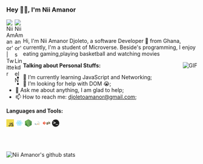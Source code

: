 ### Hey 👋🏽, I'm Nii Amanor

<a href="https://twitter.com/_djoleto_">
  <img align="left" alt="Nii Amanor'  | Twitter" width="22px" src="https://cdn.jsdelivr.net/npm/simple-icons@v3/icons/twitter.svg" />
</a>
<a href="https://linkedin.com/in/nii-amanor-djoleto-072b8a14a/">
  <img align="left" alt="Nii Amanor's LinkdeIN" width="22px" src="https://cdn.jsdelivr.net/npm/simple-icons@v3/icons/linkedin.svg" />
</a>

<br />
<br />

Hi, I'm Nii Amanor Djoleto, a software Developer 🚀 from Ghana, currently, I'm a student of Microverse. Beside's programming, I enjoy eating gaming,playing basketball and watching movies

  <img align="right" alt="GIF" src="https://media.giphy.com/media/836HiJc7pgzy8iNXCn/giphy.gif" />
  
**Talking about Personal Stuffs:**

- 🌱 I’m currently learning JavaScript and Networking; 
- 🤔 I’m looking for help with DOM 😭;
- 💬 Ask me about anything, I am glad to help;
- 📫 How to reach me: djoletoamanor@gmail.com;

**Languages and Tools:**  

<code><img height="20" src="https://raw.githubusercontent.com/github/explore/80688e429a7d4ef2fca1e82350fe8e3517d3494d/topics/javascript/javascript.png"></code>
<code><img height="20" src="https://raw.githubusercontent.com/github/explore/80688e429a7d4ef2fca1e82350fe8e3517d3494d/topics/react/react.png"></code>
<code><img height="20" src="https://raw.githubusercontent.com/github/explore/80688e429a7d4ef2fca1e82350fe8e3517d3494d/topics/nodejs/nodejs.png"></code>
<code><img height="20" src="https://raw.githubusercontent.com/github/explore/80688e429a7d4ef2fca1e82350fe8e3517d3494d/topics/mysql/mysql.png"></code>
<code><img height="20" src="https://raw.githubusercontent.com/github/explore/80688e429a7d4ef2fca1e82350fe8e3517d3494d/topics/git/git.png"></code>
<code><img height="20" src="https://raw.githubusercontent.com/github/explore/80688e429a7d4ef2fca1e82350fe8e3517d3494d/topics/terminal/terminal.png"></code>

<br />
<br />

![Nii Amanor's github stats](https://github-readme-stats.vercel.app/api?username=ramrod433&theme=dark&show_icons=true)
